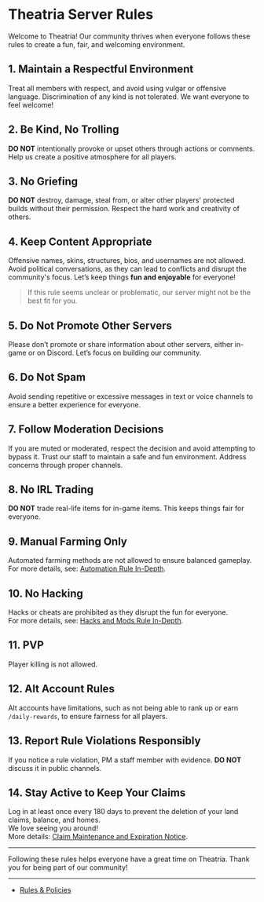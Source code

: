 # Theatria Server Rules

Welcome to Theatria! Our community thrives when everyone follows these rules to create a fun, fair, and welcoming environment.  

## 1. Maintain a Respectful Environment
Treat all members with respect, and avoid using vulgar or offensive language. Discrimination of any kind is not tolerated. We want everyone to feel welcome!  

## 2. Be Kind, No Trolling
**DO NOT** intentionally provoke or upset others through actions or comments. Help us create a positive atmosphere for all players.  

## 3. No Griefing
**DO NOT** destroy, damage, steal from, or alter other players' protected builds without their permission. Respect the hard work and creativity of others.  

## 4. Keep Content Appropriate
Offensive names, skins, structures, bios, and usernames are not allowed. Avoid political conversations, as they can lead to conflicts and disrupt the community's focus. Let’s keep things **fun and enjoyable** for everyone!  
> If this rule seems unclear or problematic, our server might not be the best fit for you.  

## 5. Do Not Promote Other Servers
Please don’t promote or share information about other servers, either in-game or on Discord. Let’s focus on building our community.  

## 6. Do Not Spam
Avoid sending repetitive or excessive messages in text or voice channels to ensure a better experience for everyone.  

## 7. Follow Moderation Decisions
If you are muted or moderated, respect the decision and avoid attempting to bypass it. Trust our staff to maintain a safe and fun environment. Address concerns through proper channels.  

## 8. No IRL Trading
**DO NOT** trade real-life items for in-game items. This keeps things fair for everyone.  

## 9. Manual Farming Only
Automated farming methods are not allowed to ensure balanced gameplay.  
For more details, see: [Automation Rule In-Depth](automation-rule-in-depth.md).  

## 10. No Hacking
Hacks or cheats are prohibited as they disrupt the fun for everyone.  
For more details, see: [Hacks and Mods Rule In-Depth](hacks-mods-rule-in-depth.md).  

## 11. PVP
Player killing is not allowed.  

## 12. Alt Account Rules
Alt accounts have limitations, such as not being able to rank up or earn `/daily-rewards`, to ensure fairness for all players.  

## 13. Report Rule Violations Responsibly
If you notice a rule violation, PM a staff member with evidence. **DO NOT** discuss it in public channels.  

## 14. Stay Active to Keep Your Claims
Log in at least once every 180 days to prevent the deletion of your land claims, balance, and homes.  
We love seeing you around!  
More details: [Claim Maintenance and Expiration Notice](claim-maintenance-and-expiration-notice.md).  

---

Following these rules helps everyone have a great time on Theatria. Thank you for being part of our community!

---

- [Rules & Policies](./README.md)